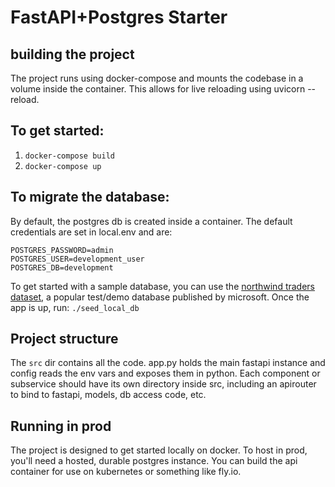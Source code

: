 # FastAPI+Postgres Starter

## building the project
The project runs using docker-compose and mounts the codebase in a volume inside the container. This allows for live reloading using uvicorn --reload.

## To get started:
1. `docker-compose build`
2. `docker-compose up`

## To migrate the database:
By default, the postgres db is created inside a container. The default credentials are set in local.env and are:
```
POSTGRES_PASSWORD=admin
POSTGRES_USER=development_user
POSTGRES_DB=development
```

To get started with a sample database, you can use the [northwind traders dataset](https://learn.microsoft.com/en-us/power-apps/maker/canvas-apps/northwind-install), a popular test/demo database published by microsoft. Once the app is up, run:
`./seed_local_db`


## Project structure
The `src` dir contains all the code. app.py holds the main fastapi instance and config reads the env vars and exposes them in python. Each component or subservice should have its own directory inside src, including an apirouter to bind to fastapi, models, db access code, etc.

## Running in prod
The project is designed to get started locally on docker. To host in prod, you'll need a hosted, durable postgres instance. You can build the api container for use on kubernetes or something like fly.io.
